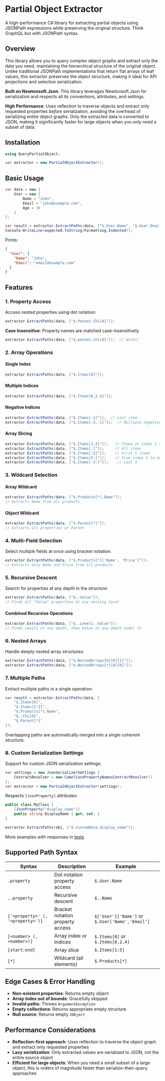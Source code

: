 # Partial Object Extractor

A high-performance C# library for extracting partial objects using JSONPath expressions while preserving the original structure. Think GraphQL but with JSONPath syntax.

## Overview

This library allows you to query complex object graphs and extract only the data you need, maintaining the hierarchical structure of the original object. Unlike traditional JSONPath implementations
that return flat arrays of leaf values, this extractor preserves the object structure, making it ideal for API projections and selective serialization.

**Built on Newtonsoft.Json**: This library leverages Newtonsoft.Json for serialization and respects all its conventions, attributes, and settings.

**High Performance**: Uses reflection to traverse objects and extract only requested properties *before* serialization, avoiding the overhead of serializing entire object graphs. Only the extracted
data is converted to JSON, making it significantly faster for large objects when you only need a subset of data.

## Installation

```csharp
using QueryPartialObject;

var extractor = new PartialObjectExtractor();
```

## Basic Usage

```csharp
var data = new {
    User = new {
        Name = "John",
        Email = "john@example.com",
        Age = 30
    }
};

var result = extractor.ExtractPaths(data, ["$.User.Name", "$.User.Email"]);
Console.WriteLine(expected.ToString(Formatting.Indented));
```

Prints:

```json
{
  "User": {
    "Name": "John",
    "Email": "email@example.com"
  }
}

```

## Features

### 1. Property Access

Access nested properties using dot notation:

```csharp
extractor.ExtractPaths(data, ["$.Parent.Child1"]);
```

**Case Insensitive**: Property names are matched case-insensitively.

```csharp
extractor.ExtractPaths(data, ["$.parent.child1"]);  // Works!
```

### 2. Array Operations

#### Single Index

```csharp
extractor.ExtractPaths(data, ["$.Items[0]"]);
```

#### Multiple Indices

```csharp
extractor.ExtractPaths(data, ["$.Items[0,2,4]"]);
```

#### Negative Indices

```csharp
extractor.ExtractPaths(data, ["$.Items[-1]"]);  // Last item
extractor.ExtractPaths(data, ["$.Items[-3,-1]"]);  // Multiple negative indices
```

#### Array Slicing

```csharp
extractor.ExtractPaths(data, ["$.Items[1:3]"]);   // Items at index 1 and 2
extractor.ExtractPaths(data, ["$.Items[:]"]);     // All items
extractor.ExtractPaths(data, ["$.Items[:5]"]);    // First 5 items
extractor.ExtractPaths(data, ["$.Items[5:]"]);    // From index 5 to end
extractor.ExtractPaths(data, ["$.Items[-3:]"]);    // Last 3
```

### 3. Wildcard Selection

#### Array Wildcard

```csharp
extractor.ExtractPaths(data, ["$.Products[*].Name"]);
// Extracts Name from all products
```

#### Object Wildcard

```csharp
extractor.ExtractPaths(data, ["$.Parent[*]"]);
// Extracts all properties of Parent
```

### 4. Multi-Field Selection

Select multiple fields at once using bracket notation:

```csharp
extractor.ExtractPaths(data, ["$.Products[*]['Name', 'Price']"]);
// Extracts only Name and Price from all products
```

### 5. Recursive Descent

Search for properties at any depth in the structure:

```csharp
extractor.ExtractPaths(data, ["$..Value"]);
// Finds all "Value" properties at any nesting level
```

#### Combined Recursive Operations

```csharp
extractor.ExtractPaths(data, ["$..Level1..Value"]);
// Finds Level1 at any depth, then Value at any depth under it
```

### 6. Nested Arrays

Handle deeply nested array structures:

```csharp
extractor.ExtractPaths(data, ["$.NestedArrays[0][0][1]"]);
extractor.ExtractPaths(data, ["$.NestedArrays[*][0][0]"]);
```

### 7. Multiple Paths

Extract multiple paths in a single operation:

```csharp
var result = extractor.ExtractPaths(data, [
    "$.Items[0]",
    "$.Items[1:3]",
    "$.Products[*].Name",
    "$..Child1",
    "$.Parent[*]"
]);
```

Overlapping paths are automatically merged into a single coherent structure.

### 8. Custom Serialization Settings

Support for custom JSON serialization settings:

```csharp
var settings = new JsonSerializerSettings {
    ContractResolver = new CamelCasePropertyNamesContractResolver()
};
var extractor = new PartialObjectExtractor(settings);
```

Respects `[JsonProperty]` attributes:

```csharp
public class MyClass {
    [JsonProperty("display_name")]
    public string DisplayName { get; set; }
}

extractor.ExtractPaths(obj, ["$.CustomData.display_name"]);
```

More examples with responses in [tests](TestPartialQuery/PartialObjectExtractorTest.cs)

## Supported Path Syntax

| Syntax                            | Description                      | Example                                         |
|-----------------------------------|----------------------------------|-------------------------------------------------|
| `.property`                       | Dot notation property access     | `$.User.Name`                                   |
| `..property`                      | Recursive descent                | `$..Name`                                       |
| `['<property>' (, '<property>')]` | Bracket notation property access | `$['User']['Name']` or `$.User['Name','Email']` |
| `[<number> (, <number>)]`         | Array index or indices           | `$.Items[0]` or `$.Items[0,2,4]`                |
| `[start:end]`                     | Array slice                      | `$.Items[1:5]`                                  |
| `[*]`                             | Wildcard (all elements)          | `$.Products[*]`                                 |

## Edge Cases & Error Handling

- **Non-existent properties**: Returns empty object
- **Array index out of bounds**: Gracefully skipped
- **Invalid paths**: Throws `ArgumentException`
- **Empty collections**: Returns appropriate empty structure
- **Null source**: Returns empty `JObject`

## Performance Considerations

- **Reflection-first approach**: Uses reflection to traverse the object graph and extract only requested properties
- **Lazy serialization**: Only extracted values are serialized to JSON, not the entire source object
- **Efficient for large objects**: When you need a small subset of a large object, this is orders of magnitude faster than serialize-then-query approaches

